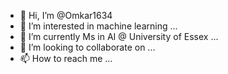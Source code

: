 - 👋 Hi, I’m @Omkar1634
- 👀 I’m interested in machine learning ...
- 🌱 I’m currently Ms in AI @ University of Essex ...
- 💞️ I’m looking to collaborate on ...
- 📫 How to reach me ...

<!---
Omkar1634/Omkar1634 is a ✨ special ✨ repository because its `README.md` (this file) appears on your GitHub profile.
You can click the Preview link to take a look at your changes.
--->
